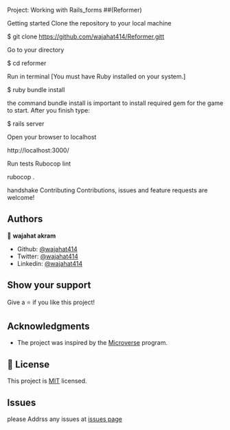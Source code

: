 Project: Working with Rails_forms ##(Reformer)

Getting started Clone the repository to your local machine

$ git clone https://github.com/wajahat414/Reformer.gitt

Go to your directory

$ cd reformer

Run in terminal [You must have Ruby installed on your system.]

$ ruby bundle install

the command bundle install is important to install required gem for the game to start. After you finish type:

$ rails server

Open your browser to localhost

http://localhost:3000/

Run tests Rubocop lint

rubocop .

handshake Contributing Contributions, issues and feature requests are welcome!

## Authors

👤 **wajahat akram**

- Github: [@wajahat414](https://github.com/wajahat414)
- Twitter: [@wajahat414](https://twitter.com/wajahat414)
- Linkedin: [@wajahat414](https://www.linkedin.com/in/wajahat414)

## Show your support

Give a ⭐️ if you like this project!

## Acknowledgments

- The project was inspired by the [Microverse](https://www.microverse.org/) program.

## 📝 License

This project is [MIT](/LICENSE) licensed.

## Issues
please Addrss any issues at [issues page](https://github.com/wajahat414/Reformer/issuess)